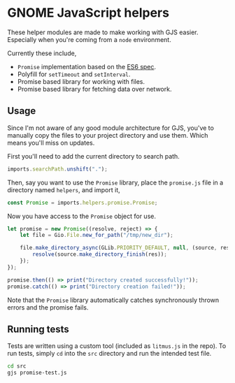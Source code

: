 # GNOME JavaScript helpers

These helper modules are made to make working with GJS easier. Especially when you're coming from a `node` environment.

Currently these include,
* `Promise` implementation based on the [ES6 spec](https://developer.mozilla.org/en/docs/Web/JavaScript/Reference/Global_Objects/Promise).
* Polyfill for `setTimeout` and `setInterval`.
* Promise based library for working with files.
* Promise based library for fetching data over network.

## Usage

Since I'm not aware of any good module architecture for GJS, you've to manually copy the files to your project directory and use them. Which means you'll miss on updates.

First you'll need to add the current directory to search path.
```javascript
imports.searchPath.unshift(".");
```

Then, say you want to use the `Promise` library, place the `promise.js` file in a directory named `helpers`, and import it,
```javascript
const Promise = imports.helpers.promise.Promise;
```

Now you have access to the `Promise` object for use.
```javascript
let promise = new Promise((resolve, reject) => {
    let file = Gio.File.new_for_path("/tmp/new_dir");

    file.make_directory_async(GLib.PRIORITY_DEFAULT, null, (source, res) => {
        resolve(source.make_directory_finish(res));
    });
});

promise.then(() => print("Directory created successfully!"));
promise.catch(() => print("Directory creation failed!"));
```

Note that the `Promise` library automatically catches synchronously thrown errors and the promise fails.

## Running tests

Tests are written using a custom tool (included as `litmus.js` in the repo). To run tests, simply `cd` into the `src`
 directory and run the intended test file.
```sh
cd src
gjs promise-test.js
```
